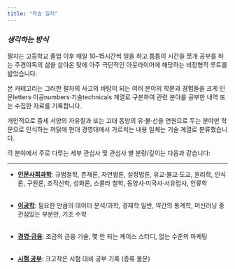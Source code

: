 ```yaml
---
title: "학습 일지"
---
```


*<h3> 생각하는 방식 </h3>*

필자는 고등학교 졸업 이후 매일 10–15시간씩 일을 하고 틈틈이 시간을 쪼개 공부를 하는 주경야독의 삶을 살아온 탓에 아주 극단적인 아웃라이어에 해당하는 비정형적 루트를 밟았습니다.

본 카테고리는 그러한 필자의 사고의 바탕이 되는 여러 분야의 학문과 경험들을 크게 인문letters·이공numbers·기술technicals 계열로 구분하여 관련 분야를 공부한 내역 또는 수집한 자료를 기록합니다.

개인적으로 중세 서양의 자유칠과 또는 고대 동양의 유·불·선을 연원으로 두는 분야만 학문으로 인식하는 까닭에 현대 경영대에서 가르치는 내용 일체는 기술 계열로 분류했습니다.

각 분야에서 주로 다루는 세부 관심사 및 관심사 별 분량/깊이는 다음과 같습니다:

---

- **[인문사회과학][ref1]**: 규범철학, 존재론, 자연법론, 실정법론, 유교·불교·도교, 윤리학, 인식론, 구원론, 조직신학, 성화론, 스콜라 철학, 동양사·미국사·서유럽사, 인류학 <br><br>

- **[이공학][ref2]**: 필요한 만큼의 데이터 분석/과학, 경제학 일반, 약간의 통계학, 머신러닝 중 관심있는 부분만, 기초 수학 <br><br>

- **[경영·금융][ref3]**: 조금의 금융 기술, 몇 안 되는 케이스 스터디, 없는 수준의 마케팅 <br><br>

- **[시험 공부][ref4]**: 크고작은 시험 대비 공부 기록 (종류 불문)



[ref1]: https://snowballassociates.com/ko/framework/letters/
[ref2]: https://snowballassociates.com/ko/framework/numbers/
[ref3]: https://snowballassociates.com/ko/framework/technicals/
[ref4]: https://snowballassociates.com/ko/framework/qualifications/